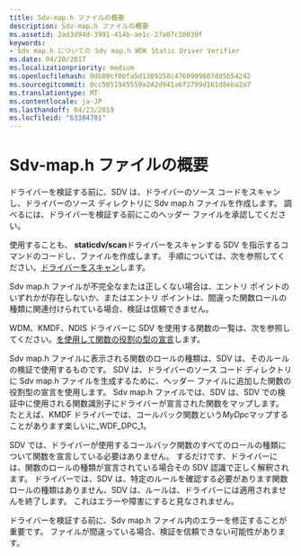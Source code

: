 ```yaml
---
title: Sdv-map.h ファイルの概要
description: Sdv-map.h ファイルの概要
ms.assetid: 2ad3d94d-3991-414b-ae1c-27a07c10839f
keywords:
- Sdv map.h についての Sdv map.h WDK Static Driver Verifier
ms.date: 04/20/2017
ms.localizationpriority: medium
ms.openlocfilehash: 0db80cf0bfa5d1389258c4760999607dd5b54242
ms.sourcegitcommit: 0cc5051945559a242d941a6f2799d161d8eba2a7
ms.translationtype: MT
ms.contentlocale: ja-JP
ms.lasthandoff: 04/23/2019
ms.locfileid: "63384701"
---
```

# <a name="understanding-the-sdv-maph-file"></a>Sdv-map.h ファイルの概要


ドライバーを検証する前に、SDV は、ドライバーのソース コードをスキャンし、ドライバーのソース ディレクトリに Sdv map.h ファイルを作成します。 調べるには、ドライバーを検証する前にこのヘッダー ファイルを承認してください。

使用することも、 **staticdv/scan**ドライバーをスキャンする SDV を指示するコマンドのコードし、ファイルを作成します。 手順については、次を参照してください。[ドライバーをスキャン](scanning-the-driver.md)します。

Sdv map.h ファイルが不完全なまたは正しくない場合は、エントリ ポイントのいずれかが存在しないか、またはエントリ ポイントは、間違った関数ロールの種類に関連付けられている場合、検証は信頼できません。

WDM、KMDF、NDIS ドライバーに SDV を使用する関数の一覧は、次を参照してください。[を使用して関数の役割の型の宣言](using-function-role-type-declarations.md)します。

Sdv map.h ファイルに表示される関数のロールの種類は、SDV は、そのルールの検証で使用するものです。 SDV は、ドライバーのソース コード ディレクトリに Sdv map.h ファイルを生成するために、ヘッダー ファイルに追加した関数の役割型の宣言を使用します。 Sdv map.h ファイルでは、SDV は、SDV での検証中に使用される関数識別子にドライバーが宣言された関数をマップします。 たとえば、KMDF ドライバーでは、コールバック関数という*MyDpc*マップすることがあります楽しいに\_WDF\_DPC\_1。 

SDV では、ドライバーが使用するコールバック関数のすべてのロールの種類について関数を宣言している必要はありません。 するだけです、ドライバーには、関数のロールの種類が宣言されている場合その SDV 認識で正しく解釈されます。 ドライバーでは、SDV は、特定のルールを確認する必要があります関数ロールの種類はありません、SDV は、ルールは、ドライバーには適用されませんを終了します。 これはエラーや障害にすると見なされません。 

ドライバーを検証する前に、Sdv map.h ファイル内のエラーを修正することが重要です。 ファイルが間違っている場合、検証を信頼できない可能性があります。

 

 





